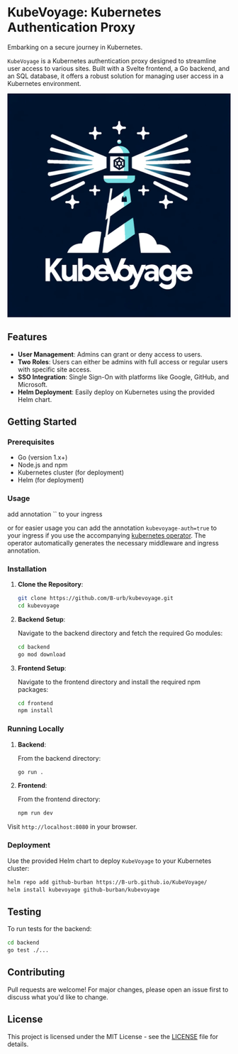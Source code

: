 # KubeVoyage: Kubernetes Authentication Proxy

Embarking on a secure journey in Kubernetes.

`KubeVoyage` is a Kubernetes authentication proxy designed to streamline user access to various sites. Built with a Svelte frontend, a Go backend, and an SQL database, it offers a robust solution for managing user access in a Kubernetes environment.

![KubeVoyage Logo](frontend/public/Kubevoyage.png) 

## Features

- **User Management**: Admins can grant or deny access to users.
- **Two Roles**: Users can either be admins with full access or regular users with specific site access.
- **SSO Integration**: Single Sign-On with platforms like Google, GitHub, and Microsoft.
- **Helm Deployment**: Easily deploy on Kubernetes using the provided Helm chart.

## Getting Started

### Prerequisites

- Go (version 1.x+)
- Node.js and npm
- Kubernetes cluster (for deployment)
- Helm (for deployment)

### Usage
add annotation `` to your ingress

or for easier usage you can add the annotation `kubevoyage-auth=true` to your ingress if you use the accompanying
[kubernetes operator](https://github.com/B-urb/kubevoyage-operator). The operator automatically generates the necessary middleware
and ingress annotation.

### Installation

1. **Clone the Repository**:

   ```bash
   git clone https://github.com/B-urb/kubevoyage.git
   cd kubevoyage
   ```

2. **Backend Setup**:

   Navigate to the backend directory and fetch the required Go modules:

   ```bash
   cd backend
   go mod download
   ```

3. **Frontend Setup**:

   Navigate to the frontend directory and install the required npm packages:

   ```bash
   cd frontend
   npm install
   ```

### Running Locally

1. **Backend**:

   From the backend directory:

   ```bash
   go run .
   ```

2. **Frontend**:

   From the frontend directory:

   ```bash
   npm run dev
   ```

Visit `http://localhost:8080` in your browser.

### Deployment

Use the provided Helm chart to deploy `KubeVoyage` to your Kubernetes cluster:

```bash
helm repo add github-burban https://B-urb.github.io/KubeVoyage/
helm install kubevoyage github-burban/kubevoyage
```


## Testing

To run tests for the backend:

```bash
cd backend
go test ./...
```

## Contributing

Pull requests are welcome! For major changes, please open an issue first to discuss what you'd like to change.

## License

This project is licensed under the MIT License - see the [LICENSE](LICENSE) file for details.
